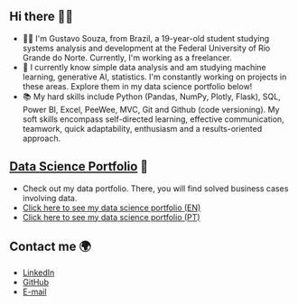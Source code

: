 ## Hi there 🙋🏻

- 👨‍💻 I'm Gustavo Souza, from Brazil, a 19-year-old student studying systems analysis and development at the Federal University of Rio Grande do Norte. Currently, I'm working as a freelancer.
- 🤩 I currently know simple data analysis and am studying machine learning, generative AI, statistics. I'm constantly working on projects in these areas. Explore them in my data science portfolio below!
- 📚 My hard skills include Python (Pandas, NumPy, Plotly, Flask), SQL, Power BI, Excel, PeeWee, MVC, Git and Github (code versioning).
My soft skills encompass self-directed learning, effective communication, teamwork, quick adaptability, enthusiasm and a results-oriented approach.

## [**Data Science Portfolio**](#) :game_die:

- Check out my data portfolio. There, you will find solved business cases involving data.
- [Click here to see my data science portfolio (EN)](#)
- [Click here to see my data science portfolio (PT)](#)

## Contact me 🌍
* [LinkedIn](https://www.linkedin.com/in/gustavo-souza-588a5128a/)  
* [GitHub](https://github.com/GustavoLimma)
* [E-mail](gustavo69gls@gmail.com)
